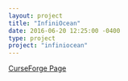 ```yaml
---
layout: project
title: "InfiniOcean"
date: 2016-06-20 12:25:00 -0400
type: project
project: "infiniocean"
---
```


[CurseForge Page](http://minecraft.curseforge.com/projects/infiniocean)